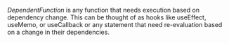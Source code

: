 *DependentFunction* is any function that needs execution based on dependency change. This can be thought of as hooks like useEffect, useMemo, or useCallback or any statement that need re-evaluation based on a change in their dependencies.
